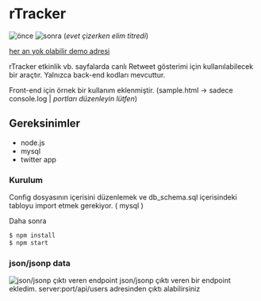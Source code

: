 # rTracker

![önce](http://i.imgur.com/kSRxYb0.png)
![sonra](http://i.imgur.com/UBQC8if.png)
(*evet çizerken elim titredi*)

[her an yok olabilir demo adresi](http://codepen.io/ademilter/pen/yNBGdm "by @ademilter")

rTracker etkinlik vb. sayfalarda canlı Retweet gösterimi için kullanılabilecek bir araçtır. Yalnızca back-end kodları mevcuttur.

Front-end için örnek bir kullanım eklenmiştir.
(sample.html -> sadece console.log | *portları düzenleyin lütfen*)

## Gereksinimler

*   node.js
*   mysql
*   twitter app


### Kurulum

Config dosyasının içerisini düzenlemek ve db_schema.sql içerisindeki tabloyu import etmek gerekiyor. ( mysql )

Daha sonra

```sh
$ npm install
$ npm start

```
### json/jsonp data
![json/jsonp çıktı veren endpoint](http://i.imgur.com/TfuL94T.png)
json/jsonp çıktı veren bir endpoint ekledim.
server:port/api/users adresinden çıktı alabilirsiniz
